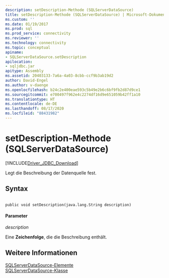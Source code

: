 ```yaml
---
description: setDescription-Methode (SQLServerDataSource)
title: setDescription-Methode (SQLServerDataSource) | Microsoft-Dokumentation
ms.custom: ''
ms.date: 01/19/2017
ms.prod: sql
ms.prod_service: connectivity
ms.reviewer: ''
ms.technology: connectivity
ms.topic: conceptual
apiname:
- SQLServerDataSource.setDescription
apilocation:
- sqljdbc.jar
apitype: Assembly
ms.assetid: 20403133-7a6a-4a03-8cbb-ccf9b3ab19d2
author: David-Engel
ms.author: v-daenge
ms.openlocfilehash: b24c2e400eae593c5b49e2b6c6bf9fb2d87d9ce1
ms.sourcegitcommit: e700497f962e4c2274df16d9e651059b42ff1a10
ms.translationtype: HT
ms.contentlocale: de-DE
ms.lasthandoff: 08/17/2020
ms.locfileid: "88431982"
---
```

# <a name="setdescription-method-sqlserverdatasource"></a>setDescription-Methode (SQLServerDataSource)
[!INCLUDE[Driver_JDBC_Download](../../../includes/driver_jdbc_download.md)]

  Legt die Beschreibung der Datenquelle fest.  
  
## <a name="syntax"></a>Syntax  
  
```  
  
public void setDescription(java.lang.String description)  
```  
  
#### <a name="parameters"></a>Parameter  
 *description*  
  
 Eine **Zeichenfolge**, die die Beschreibung enthält.  
  
## <a name="see-also"></a>Weitere Informationen  
 [SQLServerDataSource-Elemente](../../../connect/jdbc/reference/sqlserverdatasource-members.md)   
 [SQLServerDataSource-Klasse](../../../connect/jdbc/reference/sqlserverdatasource-class.md)  
  
  
